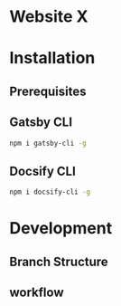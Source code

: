 # Website X


# Installation

## Prerequisites

## Gatsby CLI

```bash
npm i gatsby-cli -g
```

## Docsify CLI

```bash
npm i docsify-cli -g
```

# Development

## Branch Structure

## workflow